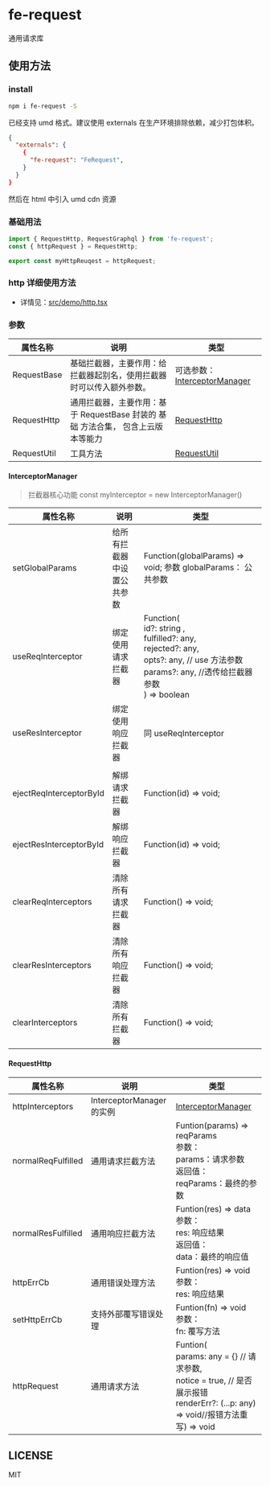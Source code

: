# fe-request

通用请求库

## 使用方法

### install

```sh
npm i fe-request -S
```

已经支持 umd 格式。建议使用 externals 在生产环境排除依赖，减少打包体积。

```json
{
  "externals": {
    {
      "fe-request": "FeRequest",
    }
  }
}
```

然后在 html 中引入 umd cdn 资源

### 基础用法

```javascript
import { RequestHttp, RequestGraphql } from 'fe-request';
const { httpRequest } = RequestHttp;

export const myHttpReuqest = httpRequest;
```

### http 详细使用方法

- 详情见：[src/demo/http.tsx](src/demo/http.tsx)

### 参数

| 属性名称    | 说明                                                                             | 类型                                                |
| ----------- | -------------------------------------------------------------------------------- | --------------------------------------------------- |
| RequestBase | 基础拦截器，主要作用：给拦截器起别名，使用拦截器时可以传入额外参数。             | 可选参数：[InterceptorManager](#interceptormanager) |
| RequestHttp | 通用拦截器，主要作用：基于 RequestBase 封装的 基础 方法合集， 包含上云版本等能力 | [RequestHttp](#requesthttp)                         |
| RequestUtil | 工具方法                                                                         | [RequestUtil](#requestutil)                         |

#### InterceptorManager

> 拦截器核心功能 const myInterceptor = new InterceptorManager()

| 属性名称                | 说明                       | 类型                                                                                                                                                          |
| ----------------------- | -------------------------- | ------------------------------------------------------------------------------------------------------------------------------------------------------------- |
| setGlobalParams         | 给所有拦截器中设置公共参数 | Function(globalParams) => void; 参数 globalParams： 公共参数                                                                                                  |
| useReqInterceptor       | 绑定使用请求拦截器         | Function(<br> id?: string , <br> fulfilled?: any, <br>rejected?: any, <br> opts?: any, // use 方法参数 <br>params?: any, //透传给拦截器参数 <br> ) => boolean |
| useResInterceptor       | 绑定使用响应拦截器         | 同 useReqInterceptor                                                                                                                                          |
|                         |
| ejectReqInterceptorById | 解绑请求拦截器             | Function(id) => void;                                                                                                                                         |
| ejectResInterceptorById | 解绑响应拦截器             | Function(id) => void;                                                                                                                                         |
| clearReqInterceptors    | 清除所有请求拦截器         | Function() => void;                                                                                                                                           |
| clearResInterceptors    | 清除所有响应拦截器         | Function() => void;                                                                                                                                           |
| clearInterceptors       | 清除所有拦截器             | Function() => void;                                                                                                                                           |

#### RequestHttp

| 属性名称           | 说明                      | 类型                                                                                                                                  |
| ------------------ | ------------------------- | ------------------------------------------------------------------------------------------------------------------------------------- |
| httpInterceptors   | InterceptorManager 的实例 | [InterceptorManager](#interceptormanager)                                                                                             |
| normalReqFulfilled | 通用请求拦截方法          | Funtion(params) => reqParams <br> 参数：<br> params：请求参数 <br> 返回值：<br> reqParams：最终的参数                                 |
| normalResFulfilled | 通用响应拦截方法          | Funtion(res) => data <br> 参数：<br> res: 响应结果 <br> 返回值：<br> data：最终的响应值                                               |
| httpErrCb          | 通用错误处理方法          | Funtion(res) => void <br> 参数：<br> res: 响应结果                                                                                    |
| setHttpErrCb       | 支持外部覆写错误处理      | Funtion(fn) => void <br> 参数：<br> fn: 覆写方法                                                                                      |
| httpRequest        | 通用请求方法              | Funtion(<br>params: any = {} // 请求参数,<br>notice = true, // 是否展示报错<br>renderErr?: (...p: any) => void//报错方法重写) => void |

## LICENSE

MIT
